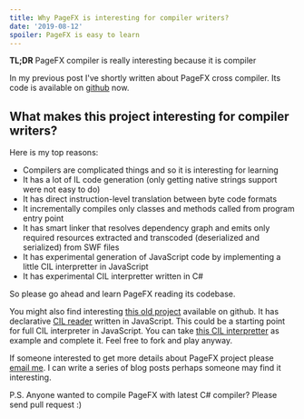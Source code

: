 ```yaml
---
title: Why PageFX is interesting for compiler writers?
date: '2019-08-12'
spoiler: PageFX is easy to learn
---
```


__TL;DR__ PageFX compiler is really interesting because it is compiler

In my previous post I've shortly written about PageFX cross compiler.
Its code is available on [github](https://github.com/GrapeCity/pagefx) now.

## What makes this project interesting for compiler writers?

Here is my top reasons:
- Compilers are complicated things and so it is interesting for learning
- It has a lot of IL code generation (only getting native strings support were not easy to do)
- It has direct instruction-level translation between byte code formats
- It incrementally compiles only classes and methods called from program entry point
- It has smart linker that resolves dependency graph and emits only required resources extracted and transcoded (deserialized and serialized) from SWF files
- It has experimental generation of JavaScript code by implementing a little CIL interpretter in JavaScript
- It has experimental CIL interpretter written in C#

So please go ahead and learn PageFX reading its codebase.

You might also find interesting [this old project](https://github.com/sergeyt/cil.js) available on github.
It has declarative [CIL reader](https://github.com/sergeyt/cil.js/blob/master/src/runtime/meta.js) written in JavaScript.
This could be a starting point for full CIL interpreter in JavaScript.
You can take [this CIL interpretter](https://github.com/GrapeCity/pagefx/blob/master/source/libs/Core/JavaScript/core.js) as example and complete it.
Feel free to fork and play anyway.

If someone interested to get more details about PageFX project please [email me](mailto:stodyshev@gmail.com).
I can write a series of blog posts perhaps someone may find it interesting.

P.S. Anyone wanted to compile PageFX with latest C# compiler? Please send pull request :)
